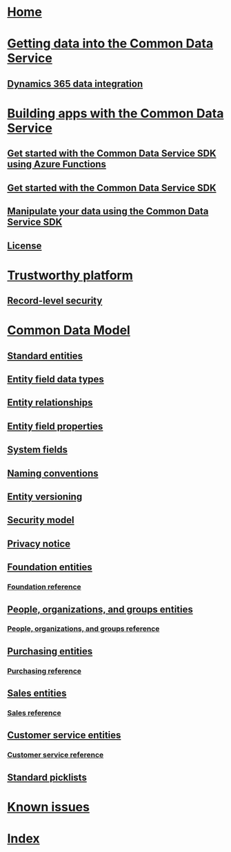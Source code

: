 # [Home](introduction.md)
# [Getting data into the Common Data Service](data-integration-home-page.md)
## [Dynamics 365 data integration](dynamics-365-integration.md)
# [Building apps with the Common Data Service](cds-sdk-home-page.md)
## [Get started with the Common Data Service SDK using Azure Functions](cds-sdk-azure-functions-get-started.md)
## [Get started with the Common Data Service SDK](cds-sdk-get-started.md)
## [Manipulate your data using the Common Data Service SDK](cds-sdk-manipulate-data.md)
## [License](cds-sdk-eula.md)
# [Trustworthy platform](security-model.md)
## [Record-level security](record-level-security.md)
# [Common Data Model](common-data-model.md)
## [Standard entities](standard-entities.md)
## [Entity field data types](field-data-types.md)
## [Entity relationships](relationships.md)
## [Entity field properties](field-properties.md)
## [System fields](system-fields.md)
## [Naming conventions](naming-conventions.md)
## [Entity versioning](versioning.md)
## [Security model](security-model.md)
## [Privacy notice](privacy-notice.md)
## [Foundation entities](entities-foundation.md)
### [Foundation reference](entity-tables/foundation.md)
## [People, organizations, and groups entities](entities-person-organization-group.md)
### [People, organizations, and groups reference](entity-tables/person-organization-group.md)
## [Purchasing entities](entities-purchasing.md)
### [Purchasing reference](entity-tables/purchasing.md)
## [Sales entities](entities-sales.md)
### [Sales reference](entity-tables/sales.md)
## [Customer service entities](entities-customer-service.md)
### [Customer service reference](entity-tables/customer-service.md)
## [Standard picklists](standard-picklists.md)
# [Known issues](known-issues.md)
# [Index](index.md)

